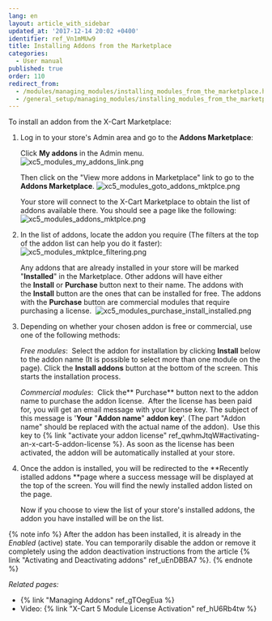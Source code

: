 ```yaml
---
lang: en
layout: article_with_sidebar
updated_at: '2017-12-14 20:02 +0400'
identifier: ref_Vn1mMUw9
title: Installing Addons from the Marketplace
categories:
  - User manual
published: true
order: 110
redirect_from:
  - /modules/managing_modules/installing_modules_from_the_marketplace.html
  - /general_setup/managing_modules/installing_modules_from_the_marketplace.html
---
```

To install an addon from the X-Cart Marketplace:

1.  Log in to your store's Admin area and go to the **Addons Marketplace**:

    Click **My addons** in the Admin menu.
    ![xc5_modules_my_addons_link.png]({{site.baseurl}}/attachments/ref_Vn1mMUw9/xc5_modules_my_addons_link.png)
    
    Then click on the "View more addons in Marketplace" link to go to the **Addons Marketplace**.
    ![xc5_modules_goto_addons_mktplce.png]({{site.baseurl}}/attachments/ref_Vn1mMUw9/xc5_modules_goto_addons_mktplce.png)

    Your store will connect to the X-Cart Marketplace to obtain the list of addons available there. You should see a page like the following:
    ![xc5_modules_addons_mktplce.png]({{site.baseurl}}/attachments/ref_Vn1mMUw9/xc5_modules_addons_mktplce.png)

2.  In the list of addons, locate the addon you require (The filters at the top of the addon list can help you do it faster):
    ![xc5_modules_mktplce_filtering.png]({{site.baseurl}}/attachments/ref_Vn1mMUw9/xc5_modules_mktplce_filtering.png)
     
    Any addons that are already installed in your store will be marked "**Installed**" in the Marketplace. Other addons will have either the **Install** or **Purchase** button next to their name. The addons with the **Install** button are the ones that can be installed for free. The addons with the **Purchase** button are commercial modules that require purchasing a license. 
    ![xc5_modules_purchase_install_installed.png]({{site.baseurl}}/attachments/ref_Vn1mMUw9/xc5_modules_purchase_install_installed.png)
    
3.  Depending on whether your chosen addon is free or commercial, use one of the following methods:

    _Free modules_: 
    Select the addon for installation by clicking **Install** below to the addon name (It is possible to select more than one module on the page).
    Click the **Install addons** button at the bottom of the screen. This starts the installation process. 

    _Commercial modules_: 
    Click the** Purchase** button next to the addon name to purchase the addon license. 
    After the license has been paid for, you will get an email message with your license key. The subject of this message is '**Your** "**Addon name**" **addon key**'. (The part "Addon name" should be replaced with the actual name of the addon). 
    Use this key to {% link "activate your addon license" ref_qwhmJtqW#activating-an-x-cart-5-addon-license %}. As soon as the license has been activated, the addon will be automatically installed at your store.

4.  Once the addon is installed, you will be redirected to the **Recently istalled addons **page where a success message will be displayed at the top of the screen. You will find the newly installed addon listed on the page.

    Now if you choose to view the list of your store's installed addons, the addon you have installed will be on the list. 

   {% note info %}
   After the addon has been installed, it is already in the _Enabled_ (active) state. You can temporarily disable the addon or remove it completely using the addon deactivation instructions from the article {% link "Activating and Deactivating addons" ref_uEnDBBA7 %}.
   {% endnote %}

_Related pages:_

*   {% link "Managing Addons" ref_gTOegEua %}
*   Video: {% link "X-Cart 5 Module License Activation" ref_hU6Rb4tw %}

